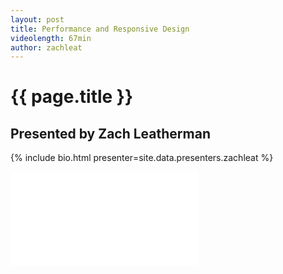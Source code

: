 ```yaml
---
layout: post
title: Performance and Responsive Design
videolength: 67min
author: zachleat
---
```


# {{ page.title }}

## Presented by Zach Leatherman

{% include bio.html presenter=site.data.presenters.zachleat %}

<div class="fluid-width-video-wrapper"><iframe src="//www.youtube.com/embed/r72A_pjpBpY" frameborder="0" allowfullscreen></iframe></div>

